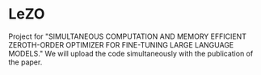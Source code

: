 # LeZO

Project for "SIMULTANEOUS COMPUTATION AND MEMORY EFFICIENT ZEROTH-ORDER OPTIMIZER FOR FINE-TUNING LARGE LANGUAGE MODELS." We will upload the code simultaneously with the publication of the paper. 
